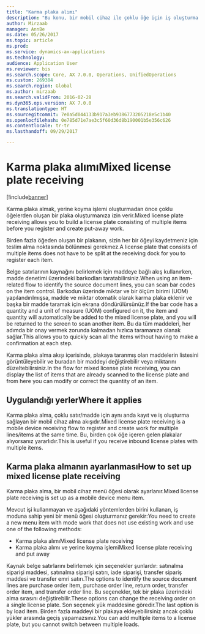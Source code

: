 ```yaml
---
title: "Karma plaka alımı"
description: "Bu konu, bir mobil cihaz ile çoklu öğe için iş oluşturma ve kaydetme amacıyla karma plaka alma kullanmayı açıklar."
author: Mirzaab
manager: AnnBe
ms.date: 05/26/2017
ms.topic: article
ms.prod: 
ms.service: dynamics-ax-applications
ms.technology: 
audience: Application User
ms.reviewer: bis
ms.search.scope: Core, AX 7.0.0, Operations, UnifiedOperations
ms.custom: 269384
ms.search.region: Global
ms.author: mirzaab
ms.search.validFrom: 2016-02-28
ms.dyn365.ops.version: AX 7.0.0
ms.translationtype: HT
ms.sourcegitcommit: 7e0a5d044133b917a3eb9386773205218e5c1b40
ms.openlocfilehash: 0e785d71e7ae3c5f60d36d8b190001b5e356c626
ms.contentlocale: tr-tr
ms.lasthandoff: 09/29/2017

---
```


# <a name="mixed-license-plate-receiving"></a><span data-ttu-id="8ca5f-103">Karma plaka alımı</span><span class="sxs-lookup"><span data-stu-id="8ca5f-103">Mixed license plate receiving</span></span>

[!include[banner](../includes/banner.md)]

<span data-ttu-id="8ca5f-104">Karma plaka almak, yerine koyma işlemi oluşturmadan önce çoklu öğelerden oluşan bir plaka oluşturmanıza izin verir.</span><span class="sxs-lookup"><span data-stu-id="8ca5f-104">Mixed license plate receiving allows you to build a license plate consisting of multiple items before you register and create put-away work.</span></span> 

<span data-ttu-id="8ca5f-105">Birden fazla öğeden oluşan bir plakanın, sizin her bir öğeyi kaydetmeniz için teslim alma noktasında bölünmesi gerekmez.</span><span class="sxs-lookup"><span data-stu-id="8ca5f-105">A license plate that consists of multiple items does not have to be split at the receiving dock for you to register each item.</span></span> 

<span data-ttu-id="8ca5f-106">Belge satırlarının kaynağını belirlemek için maddeye bağlı akış kullanırken, madde denetimi üzerindeki barkodları taratabilirsiniz.</span><span class="sxs-lookup"><span data-stu-id="8ca5f-106">When using an item-related flow to identify the source document lines, you can scan bar codes on the item control.</span></span> <span data-ttu-id="8ca5f-107">Barkodun üzerinde miktar ve bir ölçüm birimi (UOM) yapılandırılmışsa, madde ve miktar otomatik olarak karma plaka eklenir ve başka bir madde taramak için ekrana döndürülürsünüz.</span><span class="sxs-lookup"><span data-stu-id="8ca5f-107">If the bar code has a quantity and a unit of measure (UOM) configured on it, the item and quantity will automatically be added to the mixed license plate, and you will be returned to the screen to scan another item.</span></span> <span data-ttu-id="8ca5f-108">Bu da tüm maddeleri, her adımda bir onay vermek zorunda kalmadan hızlıca taramanıza olanak sağlar.</span><span class="sxs-lookup"><span data-stu-id="8ca5f-108">This allows you to quickly scan all the items without having to make a confirmation at each step.</span></span> 

<span data-ttu-id="8ca5f-109">Karma plaka alma akışı içerisinde, plakaya taranmış olan maddelerin listesini görüntüleyebilir ve buradan bir maddeyi değiştirebilir veya miktarını düzeltebilirsiniz.</span><span class="sxs-lookup"><span data-stu-id="8ca5f-109">In the flow for mixed license plate receiving, you can display the list of items that are already scanned to the license plate and from here you can modify or correct the quantity of an item.</span></span>

## <a name="where-it-applies"></a><span data-ttu-id="8ca5f-110">Uygulandığı yerler</span><span class="sxs-lookup"><span data-stu-id="8ca5f-110">Where it applies</span></span>

<span data-ttu-id="8ca5f-111">Karma plaka alma, çoklu satır/madde için aynı anda kayıt ve iş oluşturma sağlayan bir mobil cihaz alma akışıdır.</span><span class="sxs-lookup"><span data-stu-id="8ca5f-111">Mixed license plate receiving is a mobile device receiving flow to register and create work for multiple lines/items at the same time.</span></span> <span data-ttu-id="8ca5f-112">Bu, birden çok öğe içeren gelen plakalar alıyorsanız yararlıdır.</span><span class="sxs-lookup"><span data-stu-id="8ca5f-112">This is useful if you receive inbound license plates with multiple items.</span></span> 

## <a name="how-to-set-up-mixed-license-plate-receiving"></a><span data-ttu-id="8ca5f-113">Karma plaka almanın ayarlanması</span><span class="sxs-lookup"><span data-stu-id="8ca5f-113">How to set up mixed license plate receiving</span></span>
<span data-ttu-id="8ca5f-114">Karma plaka alma, bir mobil cihaz menü öğesi olarak ayarlanır.</span><span class="sxs-lookup"><span data-stu-id="8ca5f-114">Mixed license plate receiving is set up as a mobile device menu item.</span></span>

<span data-ttu-id="8ca5f-115">Mevcut işi kullanmayan ve aşağıdaki yöntemlerden birini kullanan, iş moduna sahip yeni bir menü öğesi oluşturmanız gerekir:</span><span class="sxs-lookup"><span data-stu-id="8ca5f-115">You need to create a new menu item with mode work that does not use existing work and use one of the following methods:</span></span>

- <span data-ttu-id="8ca5f-116">Karma plaka alımı</span><span class="sxs-lookup"><span data-stu-id="8ca5f-116">Mixed license plate receiving</span></span>
- <span data-ttu-id="8ca5f-117">Karma plaka alımı ve yerine koyma işlemi</span><span class="sxs-lookup"><span data-stu-id="8ca5f-117">Mixed license plate receiving and put away</span></span>

<span data-ttu-id="8ca5f-118">Kaynak belge satırlarını belirlemek için seçenekler şunlardır: satınalma siparişi maddesi, satınalma siparişi satırı, iade siparişi, transfer sipariş maddesi ve transfer emri satırı.</span><span class="sxs-lookup"><span data-stu-id="8ca5f-118">The options to identify the source document lines are purchase order item, purchase order line, return order, transfer order item, and transfer order line.</span></span> <span data-ttu-id="8ca5f-119">Bu seçenekler, tek bir plaka üzerindeki alma sırasını değiştirebilir.</span><span class="sxs-lookup"><span data-stu-id="8ca5f-119">These options can change the receiving order on a single license plate.</span></span> <span data-ttu-id="8ca5f-120">Son seçenek yük maddesine göredir.</span><span class="sxs-lookup"><span data-stu-id="8ca5f-120">The last option is by load item.</span></span> <span data-ttu-id="8ca5f-121">Birden fazla maddeyi bir plakaya ekleyebilirsiniz ancak çoklu yükler arasında geçiş yapamazsınız.</span><span class="sxs-lookup"><span data-stu-id="8ca5f-121">You can add multiple items to a license plate, but you cannot switch between multiple loads.</span></span>

